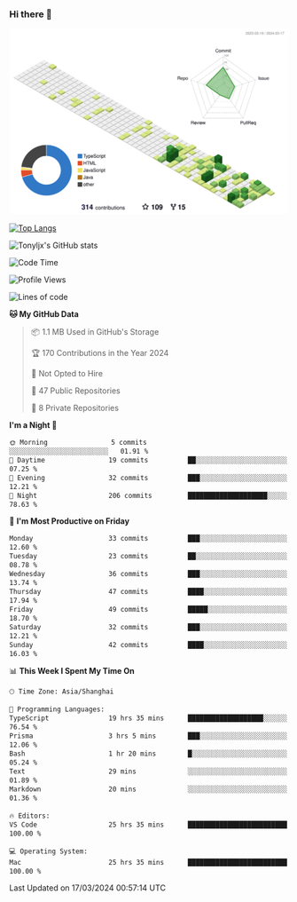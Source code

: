 ### Hi there 👋

![](./profile-3d-contrib/profile-green-animate.svg)

 

[![Top Langs](https://github-readme-stats.vercel.app/api/top-langs/?username=tonyljx)](https://github.com/anuraghazra/github-readme-stats)

![Tonyljx's GitHub stats](https://github-readme-stats.vercel.app/api?username=tonyljx&theme=default&show_icons=true)

 

<!--START_SECTION:waka-->
![Code Time](http://img.shields.io/badge/Code%20Time-225%20hrs%202%20mins-blue)

![Profile Views](http://img.shields.io/badge/Profile%20Views-1-blue)

![Lines of code](https://img.shields.io/badge/From%20Hello%20World%20I%27ve%20Written-317.1%20thousand%20lines%20of%20code-blue)

**🐱 My GitHub Data** 

> 📦 1.1 MB Used in GitHub's Storage 
 > 
> 🏆 170 Contributions in the Year 2024
 > 
> 🚫 Not Opted to Hire
 > 
> 📜 47 Public Repositories 
 > 
> 🔑 8 Private Repositories 
 > 
**I'm a Night 🦉** 

```text
🌞 Morning                5 commits           ░░░░░░░░░░░░░░░░░░░░░░░░░   01.91 % 
🌆 Daytime                19 commits          ██░░░░░░░░░░░░░░░░░░░░░░░   07.25 % 
🌃 Evening                32 commits          ███░░░░░░░░░░░░░░░░░░░░░░   12.21 % 
🌙 Night                  206 commits         ████████████████████░░░░░   78.63 % 
```
📅 **I'm Most Productive on Friday** 

```text
Monday                   33 commits          ███░░░░░░░░░░░░░░░░░░░░░░   12.60 % 
Tuesday                  23 commits          ██░░░░░░░░░░░░░░░░░░░░░░░   08.78 % 
Wednesday                36 commits          ███░░░░░░░░░░░░░░░░░░░░░░   13.74 % 
Thursday                 47 commits          ████░░░░░░░░░░░░░░░░░░░░░   17.94 % 
Friday                   49 commits          █████░░░░░░░░░░░░░░░░░░░░   18.70 % 
Saturday                 32 commits          ███░░░░░░░░░░░░░░░░░░░░░░   12.21 % 
Sunday                   42 commits          ████░░░░░░░░░░░░░░░░░░░░░   16.03 % 
```


📊 **This Week I Spent My Time On** 

```text
🕑︎ Time Zone: Asia/Shanghai

💬 Programming Languages: 
TypeScript               19 hrs 35 mins      ███████████████████░░░░░░   76.54 % 
Prisma                   3 hrs 5 mins        ███░░░░░░░░░░░░░░░░░░░░░░   12.06 % 
Bash                     1 hr 20 mins        █░░░░░░░░░░░░░░░░░░░░░░░░   05.24 % 
Text                     29 mins             ░░░░░░░░░░░░░░░░░░░░░░░░░   01.89 % 
Markdown                 20 mins             ░░░░░░░░░░░░░░░░░░░░░░░░░   01.36 % 

🔥 Editors: 
VS Code                  25 hrs 35 mins      █████████████████████████   100.00 % 

💻 Operating System: 
Mac                      25 hrs 35 mins      █████████████████████████   100.00 % 
```


 Last Updated on 17/03/2024 00:57:14 UTC
<!--END_SECTION:waka-->
